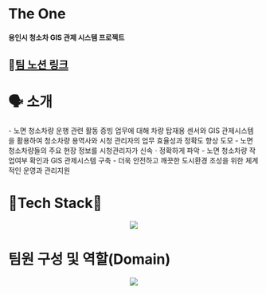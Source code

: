# The One
<h4>용인시 청소차 GIS 관제 시스템 프로젝트</h4>
<h2>🌟<a href="https://www.notion.so/GIS-34d83db14bfe40f2bded60436ffbfec4">팀 노션 링크</a></h2>

<h1>🗣 소개</h1>
- 노면 청소차량 운행 관련 활동 증빙 업무에 대해 차량 탑재용 센서와 GIS 관제시스템을 활용하여 청소차량 용역사와 시청 관리자의 업무 효율성과 정확도 향상 도모
- 노면 청소차량들의 주요 현장 정보를 시청관리자가 신속ㆍ정확하게 파악
- 노면 청소차량 작업여부 확인과 GIS 관제시스템 구축
- 더욱 안전하고 깨끗한 도시환경 조성을 위한 체계적인 운영과 관리지원
<div align="center>
  <img src="https://github.com/Sundo-GIS/gis_system/assets/140502553/19e2c6d6-87d1-4aef-bb74-d8f5dfa33f5a"/>
</div>

<h1>🎉Tech Stack🎉</h1>
<div align="center">
  <img src="https://github.com/Sundo-GIS/gis_system/assets/140502553/118d1899-582b-40ad-8ffb-e34ec1fd5a46" />
</div>

<h1>팀원 구성 및 역할(Domain)</h1>
<div align="center">
  <img src="https://github.com/Sundo-GIS/gis_system/assets/140502553/6ac91444-3f12-406e-951c-0cc0c9bc3d6b" />
</div>
